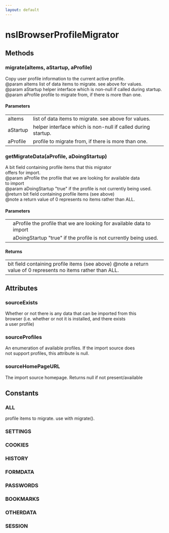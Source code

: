 ```yaml
---
layout: default
---
```


# nsIBrowserProfileMigrator #

## Methods ##

### migrate(aItems, aStartup, aProfile) ###
  
Copy user profile information to the current active profile.  
@param aItems   list of data items to migrate. see above for values.  
@param aStartup helper interface which is non-null if called during startup.   
@param aProfile profile to migrate from, if there is more than one.  
  

#### Parameters ####

<table>

<tr>
<td>aItems</td>
<td>list of data items to migrate. see above for values.  
</td>
</tr>

<tr>
<td>aStartup</td>
<td>helper interface which is non-null if called during startup.   
</td>
</tr>

<tr>
<td>aProfile</td>
<td>profile to migrate from, if there is more than one.  
</td>
</tr>

</table>

### getMigrateData(aProfile, aDoingStartup) ###
  
A bit field containing profile items that this migrator  
offers for import.   
@param   aProfile the profile that we are looking for available data  
         to import  
@param   aDoingStartup "true" if the profile is not currently being used.  
@return  bit field containing profile items (see above)  
@note    a return value of 0 represents no items rather than ALL.  
  

#### Parameters ####

<table>

<tr>
<td></td>
<td>aProfile the profile that we are looking for available data  
         to import  
</td>
</tr>

<tr>
<td></td>
<td>aDoingStartup "true" if the profile is not currently being used.  
</td>
</tr>

</table>

#### Returns ####

<table>

<tr>
<td>bit field containing profile items (see above)  
@note    a return value of 0 represents no items rather than ALL.  
</td>
</tr>

</table>

## Attributes ##

### sourceExists ###
   
Whether or not there is any data that can be imported from this   
browser (i.e. whether or not it is installed, and there exists  
a user profile)  
  

### sourceProfiles ###
   
An enumeration of available profiles. If the import source does   
not support profiles, this attribute is null.  
  

### sourceHomePageURL ###
  
The import source homepage.  Returns null if not present/available  
  

## Constants ##

### ALL ###
  
profile items to migrate. use with migrate().  
  

### SETTINGS ###

### COOKIES ###

### HISTORY ###

### FORMDATA ###

### PASSWORDS ###

### BOOKMARKS ###

### OTHERDATA ###

### SESSION ###
